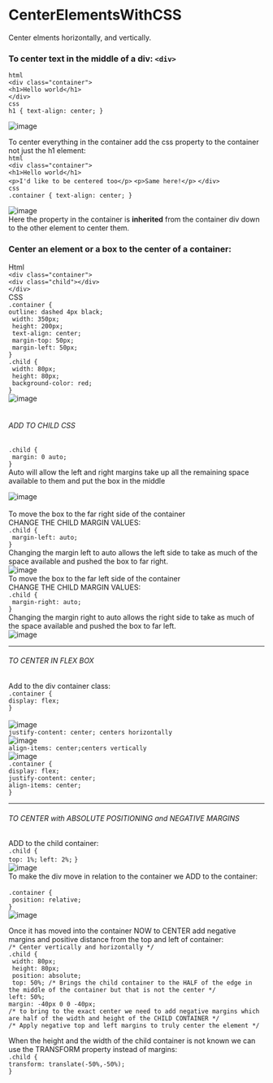 # CenterElementsWithCSS
Center elments horizontally, and vertically.

### To center text in the middle of a div: `<div>` <br>
`html` <br>
`<div class="container">`<br>
 `<h1>Hello world</h1>`<br>
`</div>` <br>
`css` <br>
 `h1 { text-align: center; }` <br>

![image](https://github.com/nafizjiwa/CenterElementsWithCSS/assets/56348190/a2a492c3-df59-4211-abf8-afa02cf85bfb)
<br>

To center everything in the container add the css property to the container not just the h1 element:<br>
`html` <br>
`<div class="container">`<br>
 `<h1>Hello world</h1>`<br> 
 `<p>I'd like to be centered too</p>`
 `<p>Same here!</p>`
`</div>` <br>
`css` <br>
 `.container { text-align: center; }` <br>

![image](https://github.com/nafizjiwa/CenterElementsWithCSS/assets/56348190/36e46f00-b6d7-42c2-bfb5-bcd24eb98675)<br>
Here the property in the container is **inherited** from the container div down to the other element to center them. 

### Center an element or a box to the center of a container:<br>
Html<br>
 `<div class="container">`<br>
        `<div class="child"></div>`<br>
 `</div>`<br>
 CSS <br>
 `.container {`<br>
    `outline: dashed 4px black;`<br>
   ` width: 350px;`<br>
   ` height: 200px;`<br>
   ` text-align: center;`<br>
   ` margin-top: 50px;`<br>
   ` margin-left: 50px;`<br>
`} `<br>
`.child {`<br>
   ` width: 80px;`<br>
   ` height: 80px;`<br>
   ` background-color: red;`<br>
`}`<br>
![image](https://github.com/nafizjiwa/CenterElementsWithCSS/assets/56348190/562e6c1f-43ff-45a0-a1b5-48b7d272f6ec)<br><br>
 ###### ADD TO CHILD CSS<br>
`.child {`<br>
   ` margin: 0 auto;`<br>
`}`<br>
Auto will allow the left and right margins take up all the remaining space available to them and put the box in the middle<br>

![image](https://github.com/nafizjiwa/CenterElementsWithCSS/assets/56348190/0479d6b8-cff4-4c7b-936b-e640c26e082e)<br>
<br>
To move the box to the far right side of the container<br>
CHANGE THE CHILD MARGIN VALUES:<br>
`.child {`<br>
   ` margin-left: auto;`<br>
`}`<br>
Changing the margin left to auto allows the left side to take as much of the space available and pushed the box to far right.<br>
![image](https://github.com/nafizjiwa/CenterElementsWithCSS/assets/56348190/d33a1fe6-8d35-4b98-b7ba-320f96996792)<br>
To move the box to the far left side of the container<br>
CHANGE THE CHILD MARGIN VALUES:<br>
`.child {`<br>
   ` margin-right: auto;`<br>
`}`<br>
Changing the margin right to auto allows the right side to take as much of the space available and pushed the box to far left.<br>
![image](https://github.com/nafizjiwa/CenterElementsWithCSS/assets/56348190/db675877-be3e-4ef2-9f1e-c68a0d119f8a)
***
###### TO CENTER IN FLEX BOX<br>
 Add to the div container class:<br>
  `.container {`<br>
  `display: flex;`<br>
   `}`<br>    
 ![image](https://github.com/nafizjiwa/CenterElementsWithCSS/assets/56348190/56b34dcf-ad9a-4865-846f-44e7567a9249)<br>
 `justify-content: center; centers horizontally` <br>
 ![image](https://github.com/nafizjiwa/CenterElementsWithCSS/assets/56348190/42ba381e-5706-41be-9286-c8cfb6897ec0)<br>
 `align-items: center;centers vertically` <br>
 ![image](https://github.com/nafizjiwa/CenterElementsWithCSS/assets/56348190/82ed127d-8e1b-4133-9f01-e69320ff0449)<br>
 `.container {`<br>
  `display: flex;`<br>
   `justify-content: center;`<br>
   `align-items: center;`<br>
   `}`<br>
***
 ###### TO CENTER with ABSOLUTE POSITIONING and NEGATIVE MARGINS <br>
 ADD to the child container:<br>
 `.child {`<br>
 `top: 1%;`
 `left: 2%;`
`}`<br>
![image](https://github.com/nafizjiwa/CenterElementsWithCSS/assets/56348190/deaa7a99-e84c-458f-8e02-b46ad8e4fe01)<br>
To make the div move in relation to the container we ADD to the container:<br>    
`.container {`<br>
` position: relative;`<br>
`}`<br>
![image](https://github.com/nafizjiwa/CenterElementsWithCSS/assets/56348190/8c5907c4-5143-4098-8100-ebecaaeff7c1)<br>

Once it has moved into the container NOW to CENTER add negative margins and positive distance from the top and left of container:<br>
`/* Center vertically and horizontally */`<br>
`.child {`<br>
` width: 80px;`<br>
` height: 80px;`<br>
` position: absolute;`<br>
` top: 50%; /* Brings the child container to the HALF of the edge in the middle of the container but that is not the center */`<br>
` left: 50%; `<br>
` margin: -40px 0 0 -40px; `<br>
`/* to bring to the exact center we need to add negative margins which are half of the width and height of the CHILD CONTAINER */`<br>
`/* Apply negative top and left margins to truly center the element */`<br>

When the height and the width of the child container is not known we can use the TRANSFORM property instead of margins:<br>
`.child {`<br>
`transform: translate(-50%,-50%);`<br>
`}`<br>



 
 





 










